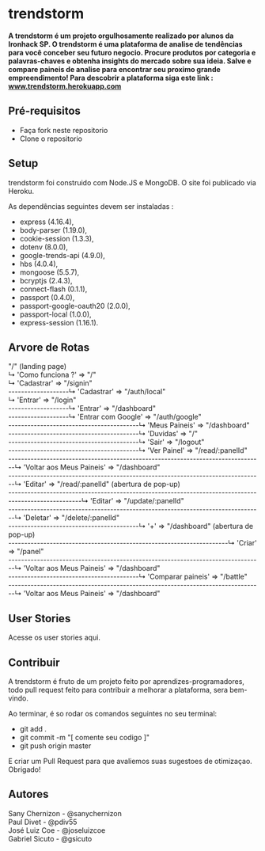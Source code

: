 # trendstorm

**A trendstorm é um projeto orgulhosamente realizado por alunos da Ironhack SP. O trendstorm é uma plataforma de analise de tendências para você conceber seu futuro negocio. Procure produtos por categoria e palavras-chaves e obtenha insights do mercado sobre sua ideia. Salve e compare paineis de analise para encontrar seu proximo grande empreendimento! Para descobrir a plataforma siga este link : www.trendstorm.herokuapp.com**


## Pré-requisitos
- Faça fork neste repositorio
- Clone o repositorio


## Setup
trendstorm foi construido com Node.JS e MongoDB.
O site foi publicado via Heroku.

As dependências seguintes devem ser instaladas :
- express (4.16.4),
- body-parser (1.19.0),
- cookie-session (1.3.3),
- dotenv (8.0.0),
- google-trends-api (4.9.0),
- hbs (4.0.4),
- mongoose (5.5.7),
- bcryptjs (2.4.3),
- connect-flash (0.1.1),
- passport (0.4.0),
- passport-google-oauth20 (2.0.0),
- passport-local (1.0.0),
- express-session (1.16.1).


## Arvore de Rotas
"/"  (landing page) <br>
 ↳ 'Como funciona ?' => "/"    <br>
 ↳ 'Cadastrar' => "/signin"   <br>
 -------------------↳ 'Cadastrar' => "/auth/local" <br>
 ↳ 'Entrar' => "/login"  <br>
-------------------↳ 'Entrar' => "/dashboard" <br>
-------------------↳ 'Entrar com Google' => "/auth/google" <br>
-----------------------------------------↳ 'Meus Paineis' => "/dashboard"  <br>
-----------------------------------------↳ 'Duvidas' => "/"  <br>
-----------------------------------------↳ 'Sair' => "/logout" <br>
-----------------------------------------↳ 'Ver Painel' => "/read/:panelId" <br>
--------------------------------------------------------------------------------↳ 'Voltar aos Meus Paineis' => "/dashboard"  <br>
--------------------------------------------------------------------------------↳ 'Editar' => "/read/:panelId"     (abertura de pop-up)<br>
-----------------------------------------------------------------------------------------------------↳ 'Editar' => "/update/:panelId"  <br>
--------------------------------------------------------------------------------↳ 'Deletar' => "/delete/:panelId" <br>
-----------------------------------------↳ '+' => "/dashboard"      (abertura de pop-up)<br>
---------------------------------------------------------------------↳ 'Criar' => "/panel"  <br>
--------------------------------------------------------------------------------↳ 'Voltar aos Meus Paineis' => "/dashboard"  <br>
-----------------------------------------↳ 'Comparar paineis' => "/battle"  <br>
--------------------------------------------------------------------------------↳ 'Voltar aos Meus Paineis' => "/dashboard"  <br>


## User Stories

Acesse os user stories aqui. <br>


## Contribuir
A trendstorm é fruto de um projeto feito por aprendizes-programadores, todo pull request feito para contribuir a melhorar a plataforma, sera bem-vindo.

Ao terminar, é so rodar os comandos seguintes no seu terminal:
- git add .
- git commit -m "[ comente seu codigo ]"
- git push origin master

E criar um Pull Request para que avaliemos suas sugestoes de otimizaçao.
Obrigado!


## Autores
Sany Chernizon - @sanychernizon <br>
Paul Divet - @pdiv55 <br>
José Luiz Coe - @joseluizcoe <br>
Gabriel Sicuto - @gsicuto